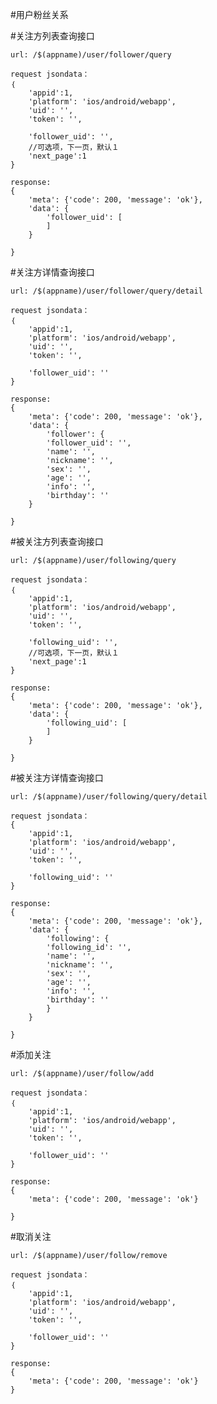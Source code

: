 #用户粉丝关系

#关注方列表查询接口

    url: /$(appname)/user/follower/query

    request jsondata：
    ｛
        'appid':1,
        'platform': 'ios/android/webapp',
        'uid': '',
        'token': '',
        
        'follower_uid': '',
        //可选项，下一页，默认１
        'next_page':1
    }

    response:
    {
        'meta': {'code': 200, 'message': 'ok'},
        'data': {
            'follower_uid': [
            ]
        }
    
    }

#关注方详情查询接口

    url: /$(appname)/user/follower/query/detail

    request jsondata：
    ｛
        'appid':1,
        'platform': 'ios/android/webapp',
        'uid': '',
        'token': '',
    
        'follower_uid': ''
    }

    response:
    {
        'meta': {'code': 200, 'message': 'ok'},
        'data': {
            'follower': {
            'follower_uid': '',
            'name': '',
            'nickname': '',
            'sex': '',
            'age': '',
            'info': '',
            'birthday': ''
        }
    
    }

#被关注方列表查询接口

    url: /$(appname)/user/following/query

    request jsondata：
    ｛
        'appid':1,
        'platform': 'ios/android/webapp',
        'uid': '',
        'token': '',
        
        'following_uid': '',
        //可选项，下一页，默认１
        'next_page':1
    }

    response:
    {
        'meta': {'code': 200, 'message': 'ok'},
        'data': {
            'following_uid': [
            ]
        }
    
    }
    
#被关注方详情查询接口

    url: /$(appname)/user/following/query/detail

    request jsondata：
    {
        'appid':1,
        'platform': 'ios/android/webapp',
        'uid': '',
        'token': '',
    
        'following_uid': ''
    }

    response:
    {
        'meta': {'code': 200, 'message': 'ok'},
        'data': {
            'following': {
            'following_id': '',
            'name': '',
            'nickname': '',
            'sex': '',
            'age': '',
            'info': '',
            'birthday': ''
            }
        }
    
    }

#添加关注

    url: /$(appname)/user/follow/add

    request jsondata：
    ｛
        'appid':1,
        'platform': 'ios/android/webapp',
        'uid': '',
        'token': '',
    
        'follower_uid': ''
    }

    response:
    {
        'meta': {'code': 200, 'message': 'ok'}
    
    }

#取消关注

    url: /$(appname)/user/follow/remove

    request jsondata：
    ｛
        'appid':1,
        'platform': 'ios/android/webapp',
        'uid': '',
        'token': '',
    
        'follower_uid': ''
    }

    response:
    {
        'meta': {'code': 200, 'message': 'ok'}
    }